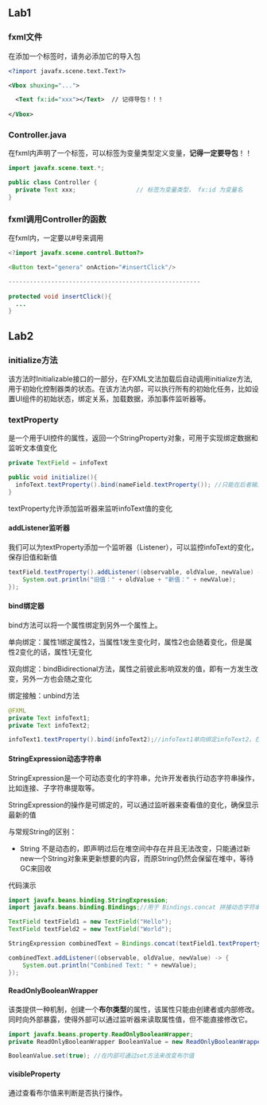 ## Lab1

### fxml文件

在添加一个标签时，请务必添加它的导入包

```xml
<?import javafx.scene.text.Text?>

<Vbox shuxing="...">

  <Text fx:id="xxx"></Text>  // 记得导包！！！
  
</Vbox>
```

### Controller.java

在fxml内声明了一个标签，可以标签为变量类型定义变量，**记得一定要导包**！！

```java
import javafx.scene.text.*;

public class Controller {
  private Text xxx;  				// 标签为变量类型， fx:id 为变量名
}
```

### fxml调用Controller的函数

在fxml内，一定要以#号来调用

```java
<?import javafx.scene.control.Button?>

<Button text="genera" onAction="#insertClick"/>

------------------------------------------------------
  
protected void insertClick(){
  ...
}
```

## Lab2

### initialize方法

该方法时Initializable接口的一部分，在FXML文法加载后自动调用initialize方法,用于初始化控制器类的状态。在该方法内部，可以执行所有的初始化任务，比如设置UI组件的初始状态，绑定关系，加载数据，添加事件监听器等。

### textProperty

是一个用于UI控件的属性，返回一个StringProperty对象，可用于实现绑定数据和监听文本值变化

```java
private TextField = infoText

public void initialize(){
  infoText.textProperty().bind(nameField.textProperty()); //只能在后者输入，前者只能显示相同信息
}
```

textProperty允许添加监听器来监听infoText值的变化

#### addListener监听器

我们可以为textProperty添加一个监听器（Listener），可以监控infoText的变化，保存旧值和新值

```java
textField.textProperty().addListener((observable, oldValue, newValue) -> {
	System.out.println("旧值：" + oldValue + "新值：" + newValue);
});
```

#### bind绑定器

bind方法可以将一个属性绑定到另外一个属性上。

单向绑定：属性1绑定属性2，当属性1发生变化时，属性2也会随着变化，但是属性2变化的话，属性1无变化

双向绑定：bindBidirectional方法，属性之前彼此影响双发的值，即有一方发生改变，另外一方也会随之变化

绑定接触：unbind方法

```java
@FXML
private Text infoText1;
private Text infoText2;

infoText1.textProperty().bind(infoText2);//infoText1单向绑定infoText2，在1改变时，2也会随之改变
```



#### StringExpression动态字符串

StringExpression是一个可动态变化的字符串，允许开发者执行动态字符串操作，比如连接、子字符串提取等。

StringExpression的操作是可绑定的，可以通过监听器来查看值的变化，确保显示最新的值

与常规String的区别：

- String 不是动态的，即声明过后在堆空间中存在并且无法改变，只能通过新new一个String对象来更新想要的内容，而原String仍然会保留在堆中，等待GC来回收

代码演示

```java
import javafx.beans.binding.StringExpression;
import javafx.beans.binding.Bindings;//用于 Bindings.concat 拼接动态字符串 StringExpression

TextField textField1 = new TextField("Hello");
TextField textField2 = new TextField("World");

StringExpression combinedText = Bindings.concat(textField1.textProperty(), " ", textField2.textProperty());

combinedText.addListener((observable, oldValue, newValue) -> {
    System.out.println("Combined Text: " + newValue);
});
```

#### ReadOnlyBooleanWrapper

该类提供一种机制，创建一个**布尔类型**的属性，该属性只能由创建者或内部修改。同时向外部暴露，使得外部可以通过监听器来读取属性值，但不能直接修改它。

```java
import javafx.beans.property.ReadOnlyBooleanWrapper;
private ReadOnlyBooleanWrapper BooleanValue = new ReadOnlyBooleanWrapper(false); //设定初始值为false

BooleanValue.set(true); //在内部可通过set方法来改变布尔值
```

#### visibleProperty

通过查看布尔值来判断是否执行操作。

